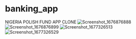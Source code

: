 # banking_app

NIGERIA POLISH FUND APP CLONE
![Screenshot_1676876888](https://user-images.githubusercontent.com/84554840/221472850-f39cb4df-1f6b-4d5b-af2c-5a4c0a90f72c.jpg)
![Screenshot_1676876899](https://user-images.githubusercontent.com/84554840/221472856-c43e8853-7866-4973-93c3-c878f2bc193c.png)
![Screenshot_1677326513](https://user-images.githubusercontent.com/84554840/221472859-283ed4f6-f162-49b5-863e-8ed6c76f37a6.png)
![Screenshot_1677326529](https://user-images.githubusercontent.com/84554840/221472860-60544026-3bab-4cc9-ace1-8793a539a3f4.jpg)
